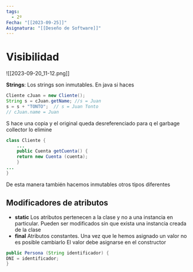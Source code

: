 ```yaml
---
tags:
  - 2º
Fecha: "[[2023-09-25]]"
Asignatura: "[[Deseño de Software]]"
---
```

# Visibilidad

![[2023-09-20_11-12.png]]

**Strings**: Los strings son inmutables. En java si haces
```java
Cliente cJuan = new Cliente();
String s = cJuan.getName; //s = Juan
s = s + "TONTO";  // s = Juan Tonto
// cJuan.name = Juan
```

S hace una copia y el original queda desreferenciado para q el garbage collector lo elimine

```java
class Cliente {
	...
	public Cuenta getCuenta() {
	return new Cuenta (cuenta);
	}
...
}
```

De esta manera también hacemos inmutables otros tipos diferentes

## Modificadores de atributos

* **static**
	Los atributos pertenecen a la clase y no a una instancia en particular.
	Pueden ser modificados sin que exista una instancia creada de la
	clase
* **final**
	Atributos constantes. Una vez que le hemos asignado un valor no es posible cambiarlo
	El valor debe asignarse en el constructor

```java
public Persona (String identificador) {
DNI = identificador;
}
```


